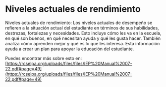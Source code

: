 # Niveles actuales de rendimiento
Niveles actuales de rendimiento: Los niveles actuales de desempeño se refieren a la situación actual del estudiante en términos de sus habilidades, destrezas, fortalezas y necesidades. Esto incluye cómo les va en la escuela, en qué son buenos, en qué necesitan ayuda y qué les gusta hacer. También analiza cómo aprenden mejor y qué es lo que les interesa. Esta información ayuda a crear un plan para apoyar la educación del estudiante.

Puedes encontrar más sobre esto en: [https://rcselpa.org/uploads/files/files/IEP%20Manual%2007-22.pdf#page=49](https://rcselpa.org/uploads/files/files/IEP%20Manual%2007-22.pdf#page=49)
